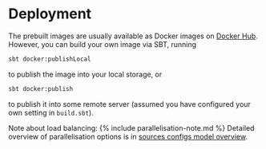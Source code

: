 # Deployment

The prebuilt images are usually available as Docker images on
[Docker Hub](http://hub.docker.com/r/clovergrp/tsp). However, you can
build your own image via SBT, running
```bash
sbt docker:publishLocal
```
to publish the image into your local storage, or
```bash
sbt docker:publish
```
to publish it into some remote server (assumed you have configured
your own setting in `build.sbt`).

Note about load balancing: {% include parallelisation-note.md %}
Detailed overview of parallelisation options is 
in [sources configs model overview](./api/model/sources.md). 
